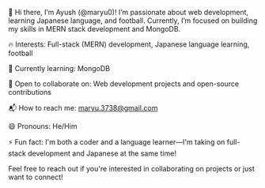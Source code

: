 👋 Hi there, I’m Ayush (@maryu0)!
I’m passionate about web development, learning Japanese language, and football. Currently, I’m focused on building my skills in MERN stack development and MongoDB.

🔥 Interests: Full-stack (MERN) development, Japanese language learning, football

🌱 Currently learning: MongoDB

👯 Open to collaborate on: Web development projects and open-source contributions

📬 How to reach me: maryu.3738@gmail.com

😄 Pronouns: He/Him

⚡ Fun fact: I'm both a coder and a language learner—I'm taking on full-stack development and Japanese at the same time!

Feel free to reach out if you're interested in collaborating on projects or just want to connect!
